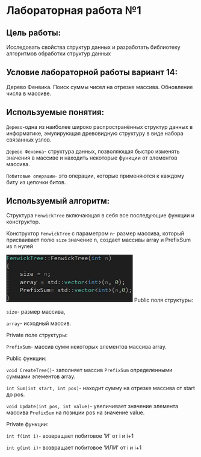 # Лабораторная работа №1

## Цель работы: 

Исследовать свойства структур данных и разработать библиотеку алгоритмов обработки структур данных

## Условие лабораторной работы вариант 14:

Дерево Фенвика. Поиск суммы чисел на отрезке массива. Обновление числа в массиве.

## Используемые понятия:

`Дерево`-одна из наиболее широко распространённых структур данных в информатике, эмулирующая древовидную структуру в виде набора связанных узлов.

`Дерево Фенвика`- структура данных, позволяющая быстро изменять значения в массиве и находить некоторые функции от элементов массива.

`Побитовые операции`- это операции, которые применяются к каждому биту из цепочки битов.

## Используемый алгоритм:

Структура `FenwickTree` включающая в себя все последующие функции и конструктор.

Конструктор `FenwickTree` с параметром `n`- размер массива, который присваивает полю `size` значение n, создает массивы array и PrefixSum из n нулей 

![image](imgs/Constructor.jpg)
Public поля структуры: 

`size`- размер массива, 

`array`- исходный массив.

Private поле структуры: 

`PrefixSum`- массив сумм некоторых элементов массива array.

Public функции:

`void CreateTree()`- заполняет массив `PrefixSum` определенными суммами элементов array.

`int Sum(int start, int pos)`- находит сумму на отрезке массива от start до pos.

`void Update(int pos, int value)`- увеличивает значение элемента массива `PrefixSum` на позиции pos на значение value. 

Private функции:

`int f(int i)`- возвращает побитовое 'И' от i и i+1

`int g(int i)`- возвращает побитовое 'ИЛИ' от i и i+1








